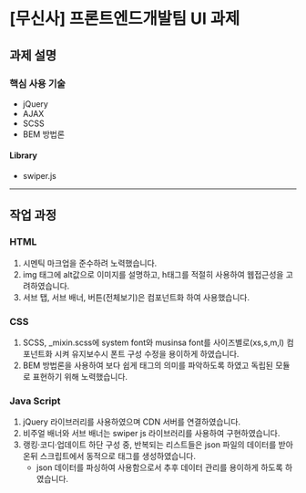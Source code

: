 # [무신사] 프론트엔드개발팀 UI 과제

## 과제 설명
### 핵심 사용 기술
- jQuery
- AJAX
- SCSS
- BEM 방법론

#### Library
- swiper.js
-------------------------------------------------------------------
## 작업 과정
### HTML
  1. 시멘틱 마크업을 준수하려 노력했습니다.
  3. img 태그에 alt값으로 이미지를 설명하고, h태그를 적절히 사용하여 웹접근성을 고려하였습니다.
  4. 서브 탭, 서브 배너, 버튼(전체보기)은 컴포넌트화 하여 사용했습니다.

### CSS
  1. SCSS, _mixin.scss에 system font와 musinsa font를 사이즈별로(xs,s,m,l) 컴포넌트화 시켜 유지보수시 폰트 구성 수정을 용이하게 하였습니다.
  2. BEM 방법론을 사용하여 보다 쉽게 태그의 의미를 파악하도록 하였고 독립된 모듈로 표현하기 위해 노력했습니다.

### Java Script
  1. jQuery 라이브러리를 사용하였으며 CDN 서버를 연결하였습니다.
  2. 비주얼 배너와 서브 배너는 swiper js 라이브러리를 사용하여 구현하였습니다.
  4. 랭킹·코디·업데이트 하단 구성 중, 반복되는 리스트들은 json 파일의 데이터를 받아온뒤 스크립트에서 동적으로 태그를 생성하였습니다.
      - json 데이터를 파싱하여 사용함으로서 추후 데이터 관리를 용이하게 하도록 하였습니다.
  


